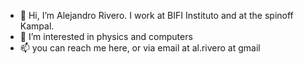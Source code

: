 - 👋 Hi, I’m Alejandro Rivero. I work at BIFI Instituto and at the spinoff Kampal. 
- 👀 I’m interested in physics and computers
- 📫 you can reach me here, or via email at al.rivero at gmail

<!---
arivero/arivero is a ✨ special ✨ repository because its `README.md` (this file) appears on your GitHub profile.
You can click the Preview link to take a look at your changes.
--->
